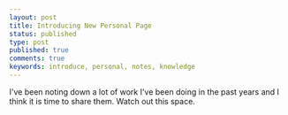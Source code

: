 ```yaml
---
layout: post
title: Introducing New Personal Page
status: published
type: post
published: true
comments: true
keywords: introduce, personal, notes, knowledge
---
```


I've been noting down a lot of work I've been doing in the past years and I
think it is time to share them. Watch out this space.